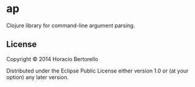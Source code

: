 # ap

Clojure library for command-line argument parsing.

## License

Copyright © 2014 Horacio Bertorello

Distributed under the Eclipse Public License either version 1.0 or (at
your option) any later version.
